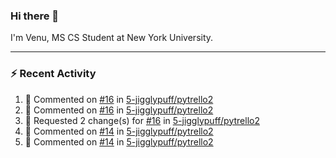 ### Hi there 👋

I'm Venu, MS CS Student at New York University.

---

### :zap: Recent Activity

<!--RECENT_ACTIVITY:start-->
1. 💬 Commented on [#16](https://github.com/5-jigglypuff/pytrello2/pull/16#discussion_r1421687149) in [5-jigglypuff/pytrello2](https://github.com/5-jigglypuff/pytrello2)
2. 💬 Commented on [#16](https://github.com/5-jigglypuff/pytrello2/pull/16#discussion_r1421687186) in [5-jigglypuff/pytrello2](https://github.com/5-jigglypuff/pytrello2)
3. 🔴 Requested 2 change(s) for [#16](https://github.com/5-jigglypuff/pytrello2/pull/16#pullrequestreview-1773968943) in [5-jigglypuff/pytrello2](https://github.com/5-jigglypuff/pytrello2)
4. 💬 Commented on [#14](https://github.com/5-jigglypuff/pytrello2/pull/14#discussion_r1421058441) in [5-jigglypuff/pytrello2](https://github.com/5-jigglypuff/pytrello2)
5. 💬 Commented on [#14](https://github.com/5-jigglypuff/pytrello2/pull/14#discussion_r1421058377) in [5-jigglypuff/pytrello2](https://github.com/5-jigglypuff/pytrello2)
<!--RECENT_ACTIVITY:end-->

<!--
**vchrombie/vchrombie** is a ✨ _special_ ✨ repository because its `README.md` (this file) appears on your GitHub profile.

Here are some ideas to get you started:

- 🔭 I’m currently working on ...
- 🌱 I’m currently learning ...
- 👯 I’m looking to collaborate on ...
- 🤔 I’m looking for help with ...
- 💬 Ask me about ...
- 📫 How to reach me: ...
- 😄 Pronouns: ...
- ⚡ Fun fact: ...
-->
